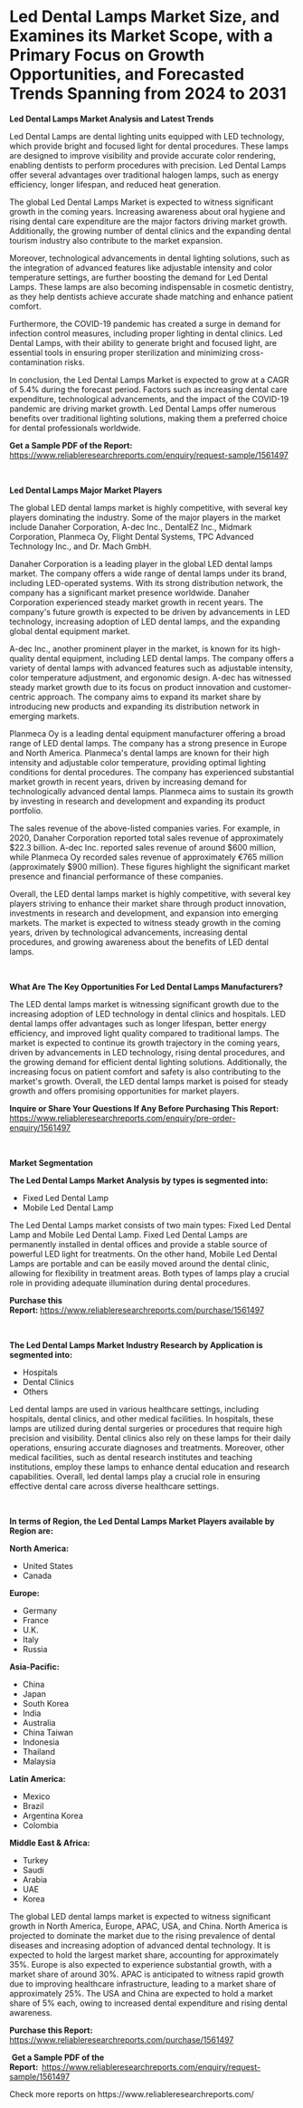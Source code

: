 <p><h1>Led Dental Lamps Market Size, and Examines its Market Scope, with a Primary Focus on Growth Opportunities, and Forecasted Trends Spanning from 2024 to 2031</h1></p><p><strong>Led Dental Lamps Market Analysis and Latest Trends</strong></p>
<p><p>Led Dental Lamps are dental lighting units equipped with LED technology, which provide bright and focused light for dental procedures. These lamps are designed to improve visibility and provide accurate color rendering, enabling dentists to perform procedures with precision. Led Dental Lamps offer several advantages over traditional halogen lamps, such as energy efficiency, longer lifespan, and reduced heat generation.</p><p>The global Led Dental Lamps Market is expected to witness significant growth in the coming years. Increasing awareness about oral hygiene and rising dental care expenditure are the major factors driving market growth. Additionally, the growing number of dental clinics and the expanding dental tourism industry also contribute to the market expansion.</p><p>Moreover, technological advancements in dental lighting solutions, such as the integration of advanced features like adjustable intensity and color temperature settings, are further boosting the demand for Led Dental Lamps. These lamps are also becoming indispensable in cosmetic dentistry, as they help dentists achieve accurate shade matching and enhance patient comfort.</p><p>Furthermore, the COVID-19 pandemic has created a surge in demand for infection control measures, including proper lighting in dental clinics. Led Dental Lamps, with their ability to generate bright and focused light, are essential tools in ensuring proper sterilization and minimizing cross-contamination risks.</p><p>In conclusion, the Led Dental Lamps Market is expected to grow at a CAGR of 5.4% during the forecast period. Factors such as increasing dental care expenditure, technological advancements, and the impact of the COVID-19 pandemic are driving market growth. Led Dental Lamps offer numerous benefits over traditional lighting solutions, making them a preferred choice for dental professionals worldwide.</p></p>
<p><strong>Get a Sample PDF of the Report:&nbsp;</strong> <a href="https://www.reliableresearchreports.com/enquiry/request-sample/1561497">https://www.reliableresearchreports.com/enquiry/request-sample/1561497</a></p>
<p>&nbsp;</p>
<p><strong>Led Dental Lamps Major Market Players</strong></p>
<p><p>The global LED dental lamps market is highly competitive, with several key players dominating the industry. Some of the major players in the market include Danaher Corporation, A-dec Inc., DentalEZ Inc., Midmark Corporation, Planmeca Oy, Flight Dental Systems, TPC Advanced Technology Inc., and Dr. Mach GmbH.</p><p>Danaher Corporation is a leading player in the global LED dental lamps market. The company offers a wide range of dental lamps under its brand, including LED-operated systems. With its strong distribution network, the company has a significant market presence worldwide. Danaher Corporation experienced steady market growth in recent years. The company's future growth is expected to be driven by advancements in LED technology, increasing adoption of LED dental lamps, and the expanding global dental equipment market.</p><p>A-dec Inc., another prominent player in the market, is known for its high-quality dental equipment, including LED dental lamps. The company offers a variety of dental lamps with advanced features such as adjustable intensity, color temperature adjustment, and ergonomic design. A-dec has witnessed steady market growth due to its focus on product innovation and customer-centric approach. The company aims to expand its market share by introducing new products and expanding its distribution network in emerging markets.</p><p>Planmeca Oy is a leading dental equipment manufacturer offering a broad range of LED dental lamps. The company has a strong presence in Europe and North America. Planmeca's dental lamps are known for their high intensity and adjustable color temperature, providing optimal lighting conditions for dental procedures. The company has experienced substantial market growth in recent years, driven by increasing demand for technologically advanced dental lamps. Planmeca aims to sustain its growth by investing in research and development and expanding its product portfolio.</p><p>The sales revenue of the above-listed companies varies. For example, in 2020, Danaher Corporation reported total sales revenue of approximately $22.3 billion. A-dec Inc. reported sales revenue of around $600 million, while Planmeca Oy recorded sales revenue of approximately €765 million (approximately $900 million). These figures highlight the significant market presence and financial performance of these companies.</p><p>Overall, the LED dental lamps market is highly competitive, with several key players striving to enhance their market share through product innovation, investments in research and development, and expansion into emerging markets. The market is expected to witness steady growth in the coming years, driven by technological advancements, increasing dental procedures, and growing awareness about the benefits of LED dental lamps.</p></p>
<p>&nbsp;</p>
<p><strong>What Are The Key Opportunities For Led Dental Lamps Manufacturers?</strong></p>
<p><p>The LED dental lamps market is witnessing significant growth due to the increasing adoption of LED technology in dental clinics and hospitals. LED dental lamps offer advantages such as longer lifespan, better energy efficiency, and improved light quality compared to traditional lamps. The market is expected to continue its growth trajectory in the coming years, driven by advancements in LED technology, rising dental procedures, and the growing demand for efficient dental lighting solutions. Additionally, the increasing focus on patient comfort and safety is also contributing to the market's growth. Overall, the LED dental lamps market is poised for steady growth and offers promising opportunities for market players.</p></p>
<p><strong>Inquire or Share Your Questions If Any Before Purchasing This Report:</strong> <a href="https://www.reliableresearchreports.com/enquiry/pre-order-enquiry/1561497">https://www.reliableresearchreports.com/enquiry/pre-order-enquiry/1561497</a></p>
<p>&nbsp;</p>
<p><strong>Market Segmentation</strong></p>
<p><strong>The Led Dental Lamps Market Analysis by types is segmented into:</strong></p>
<p><ul><li>Fixed Led Dental Lamp</li><li>Mobile Led Dental Lamp</li></ul></p>
<p><p>The Led Dental Lamps market consists of two main types: Fixed Led Dental Lamp and Mobile Led Dental Lamp. Fixed Led Dental Lamps are permanently installed in dental offices and provide a stable source of powerful LED light for treatments. On the other hand, Mobile Led Dental Lamps are portable and can be easily moved around the dental clinic, allowing for flexibility in treatment areas. Both types of lamps play a crucial role in providing adequate illumination during dental procedures.</p></p>
<p><strong>Purchase this Report:&nbsp;</strong><a href="https://www.reliableresearchreports.com/purchase/1561497">https://www.reliableresearchreports.com/purchase/1561497</a></p>
<p>&nbsp;</p>
<p><strong>The Led Dental Lamps Market Industry Research by Application is segmented into:</strong></p>
<p><ul><li>Hospitals</li><li>Dental Clinics</li><li>Others</li></ul></p>
<p><p>Led dental lamps are used in various healthcare settings, including hospitals, dental clinics, and other medical facilities. In hospitals, these lamps are utilized during dental surgeries or procedures that require high precision and visibility. Dental clinics also rely on these lamps for their daily operations, ensuring accurate diagnoses and treatments. Moreover, other medical facilities, such as dental research institutes and teaching institutions, employ these lamps to enhance dental education and research capabilities. Overall, led dental lamps play a crucial role in ensuring effective dental care across diverse healthcare settings.</p></p>
<p>&nbsp;</p>
<p><strong>In terms of Region, the Led Dental Lamps Market Players available by Region are:</strong></p>
<p>
    <p> <strong> North America: </strong>
        <ul>
            <li>United States</li>
            <li>Canada</li>
        </ul>
        </p> 
    <p> <strong> Europe: </strong>
        <ul>
            <li>Germany</li>
            <li>France</li>
            <li>U.K.</li>
            <li>Italy</li>
            <li>Russia</li>
        </ul>
        </p> 
    <p> <strong> Asia-Pacific: </strong>
        <ul>
            <li>China</li>
            <li>Japan</li>
            <li>South Korea</li>
            <li>India</li>
            <li>Australia</li>
            <li>China Taiwan</li>
            <li>Indonesia</li>
            <li>Thailand</li>
            <li>Malaysia</li>
        </ul>
        </p> 
    <p> <strong> Latin America: </strong>
        <ul>
            <li>Mexico</li>
            <li>Brazil</li>
            <li>Argentina Korea</li>
            <li>Colombia</li>
        </ul>
        </p> 
    <p> <strong> Middle East & Africa: </strong>
        <ul>
            <li>Turkey</li>
            <li>Saudi</li>
            <li>Arabia</li>
            <li>UAE</li>
            <li>Korea</li>
        </ul>
    </p>
    </p>
<p><p>The global LED dental lamps market is expected to witness significant growth in North America, Europe, APAC, USA, and China. North America is projected to dominate the market due to the rising prevalence of dental diseases and increasing adoption of advanced dental technology. It is expected to hold the largest market share, accounting for approximately 35%. Europe is also expected to experience substantial growth, with a market share of around 30%. APAC is anticipated to witness rapid growth due to improving healthcare infrastructure, leading to a market share of approximately 25%. The USA and China are expected to hold a market share of 5% each, owing to increased dental expenditure and rising dental awareness.</p></p>
<p><strong>Purchase this Report: </strong><a href="https://www.reliableresearchreports.com/purchase/1561497">https://www.reliableresearchreports.com/purchase/1561497</a></p>
<p>&nbsp;<strong>Get a Sample PDF of the Report:&nbsp;&nbsp;</strong><a href="https://www.reliableresearchreports.com/enquiry/request-sample/1561497">https://www.reliableresearchreports.com/enquiry/request-sample/1561497</a></p>
<p><strong></strong></p>
<p>Check more reports on https://www.reliableresearchreports.com/</p>